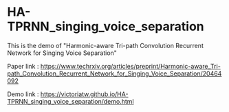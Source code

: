 # HA-TPRNN_singing_voice_separation
This is the demo of "Harmonic-aware Tri-path Convolution Recurrent Network for Singing Voice Separation"

Paper link : https://www.techrxiv.org/articles/preprint/Harmonic-aware_Tri-path_Convolution_Recurrent_Network_for_Singing_Voice_Separation/20464092

Demo link : https://victoriatw.github.io/HA-TPRNN_singing_voice_separation/demo.html
